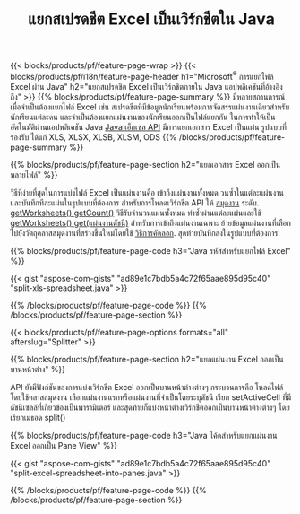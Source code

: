 ﻿---
title: แยกสเปรดชีต Excel เป็นเวิร์กชีตใน Java
url: /th/java/splitter/
description: Java ซอร์สโค้ดที่อธิบายวิธีแยกไฟล์ Microsoft Excel เป็นหลายเอกสารโดยใช้ Java ไลบรารี Excel
---
{{< blocks/products/pf/feature-page-wrap >}}
{{< blocks/products/pf/i18n/feature-page-header h1="Microsoft<sup>&reg;</sup> การแยกไฟล์ Excel ผ่าน Java" h2="แยกสเปรดชีต Excel เป็นเวิร์กชีตภายใน Java แอปพลิเคชันที่อ้างอิงถึง" >}}
{{% blocks/products/pf/feature-page-summary %}}
มีหลายสถานการณ์ เมื่อจำเป็นต้องแยกไฟล์ Excel เช่น สเปรดชีตที่มีข้อมูลนักเรียนพร้อมการจัดสรรแผ่นงานเดียวสำหรับนักเรียนแต่ละคน และจำเป็นต้องแยกแผ่นงานของนักเรียนออกเป็นไฟล์แยกกัน ในการทำให้เป็นอัตโนมัติผ่านแอปพลิเคชัน Java [Java เอ็กเซล API](/cells/java/) มีการแยกเอกสาร Excel เป็นแผ่น รูปแบบที่รองรับ ได้แก่ XLS, XLSX, XLSB, XLSM, ODS 
{{% /blocks/products/pf/feature-page-summary %}}

{{% blocks/products/pf/feature-page-section h2="แยกเอกสาร Excel ออกเป็นหลายไฟล์" %}}

วิธีที่ง่ายที่สุดในการแบ่งไฟล์ Excel เป็นแผ่นงานคือ เข้าถึงแผ่นงานทั้งหมด วนซ้ำในแต่ละแผ่นงาน และบันทึกทีละแผ่นในรูปแบบที่ต้องการ สำหรับการโหลดเวิร์กชีต API ให้ [สมุดงาน](https://reference.aspose.com/cells/java/com.aspose.cells/Workbook) ระดับ. [getWorksheets().getCount()](https://reference.aspose.com/cells/java/com.aspose.cells/worksheetcollection#Count) วิธีรับจำนวนแผ่นทั้งหมด ทำซ้ำผ่านแต่ละแผ่นและใช้ [getWorksheets().get(แผ่นงานดัชนี)](https://reference.aspose.com/cells/java/com.aspose.cells/worksheetcollection#get) สำหรับการเข้าถึงแผ่นงานเฉพาะ ย้ายข้อมูลแผ่นงานที่เลือกไปยังวัตถุคลาสสมุดงานที่สร้างขึ้นใหม่โดยใช้ [วิธีการคัดลอก](https://reference.aspose.com/cells/java/com.aspose.cells/workbook#copy(com.aspose.cells.Workbook)). สุดท้ายบันทึกลงในรูปแบบที่ต้องการ

{{% blocks/products/pf/feature-page-code h3="Java รหัสสำหรับแยกไฟล์ Excel" %}}

{{< gist "aspose-com-gists" "ad89e1c7bdb5a4c72f65aae895d95c40" "split-xls-spreadsheet.java" >}}

{{% /blocks/products/pf/feature-page-code %}}
{{% /blocks/products/pf/feature-page-section %}}

{{< blocks/products/pf/feature-page-options formats="all" afterslug="Splitter" >}}

{{% blocks/products/pf/feature-page-section h2="แยกแผ่นงาน Excel ออกเป็นบานหน้าต่าง" %}}

API ยังมีฟังก์ชันของการแบ่งเวิร์กชีต Excel ออกเป็นบานหน้าต่างต่างๆ กระบวนการคือ โหลดไฟล์โดยใช้คลาสสมุดงาน เลือกแผ่นงานแรกหรือแผ่นงานที่จำเป็นโดยระบุดัชนี เรียก setActiveCell ที่มีดัชนีเซลล์ที่เกี่ยวข้องเป็นพารามิเตอร์ และสุดท้ายก็แบ่งหน้าต่างเวิร์กชีตออกเป็นบานหน้าต่างต่างๆ โดยเรียกเมธอด split()

{{% blocks/products/pf/feature-page-code h3="Java โค้ดสำหรับแยกแผ่นงาน Excel ออกเป็น Pane View" %}}

{{< gist "aspose-com-gists" "ad89e1c7bdb5a4c72f65aae895d95c40" "split-excel-spreadsheet-into-panes.java" >}}

{{% /blocks/products/pf/feature-page-code %}}
{{% /blocks/products/pf/feature-page-section %}}
